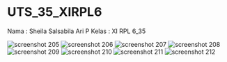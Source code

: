 # UTS_35_XIRPL6


Nama  : Sheila Salsabila Ari P
Kelas : XI RPL 6_35


![screenshot 205](https://cloud.githubusercontent.com/assets/22091876/23948408/d97a632a-09bd-11e7-95dd-3d91f145cfcd.png)
![screenshot 206](https://cloud.githubusercontent.com/assets/22091876/23948409/d9841636-09bd-11e7-9848-00a3f1ab948a.png)
![screenshot 207](https://cloud.githubusercontent.com/assets/22091876/23948410/d984f934-09bd-11e7-8404-e493d905f16d.png)
![screenshot 208](https://cloud.githubusercontent.com/assets/22091876/23948412/d9885980-09bd-11e7-93d4-ce3318b25f9c.png)
![screenshot 209](https://cloud.githubusercontent.com/assets/22091876/23948411/d987b8ae-09bd-11e7-8edc-508af73a7a60.png)
![screenshot 210](https://cloud.githubusercontent.com/assets/22091876/23948413/d98df6b0-09bd-11e7-9e84-4269f06134d7.png)
![screenshot 211](https://cloud.githubusercontent.com/assets/22091876/23948414/d9b8b9ae-09bd-11e7-9cbb-f7ff42927c38.png)
![screenshot 212](https://cloud.githubusercontent.com/assets/22091876/23948415/d9c867e6-09bd-11e7-8f9e-109e3a47f06d.png)
